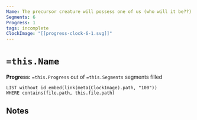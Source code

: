 ```yaml
---
Name: The precursor creature will possess one of us (who will it be??)
Segments: 6
Progress: 1
tags: incomplete
ClockImage: "[[progress-clock-6-1.svg]]"
---
```


# `=this.Name`
**Progress:** `=this.Progress` out of `=this.Segments` segments filled

```dataview
LIST without id embed(link(meta(ClockImage).path, "100"))
WHERE contains(file.path, this.file.path)
```

## Notes
